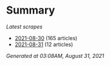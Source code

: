 # Summary
*Latest scrapes*
* [2021-08-30](https://github.com/nuuuwan/news_lk/blob/data/news_lk.2021-08-30.json) (165 articles)
* [2021-08-31](https://github.com/nuuuwan/news_lk/blob/data/news_lk.2021-08-31.json) (12 articles)

*Generated at 03:08AM, August 31, 2021*